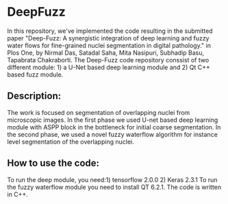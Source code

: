 # DeepFuzz

In this repository, we've implemented the code resulting in the submitted paper "Deep-Fuzz: A synergistic integration of deep learning and
fuzzy water flows for fine-grained nuclei segmentation in digital pathology." in Plos One, by Nirmal Das, Satadal Saha, Mita Nasipuri, Subhadip Basu, Tapabrata Chakraborti. The Deep-Fuzz code repository conssist of two different module: 1) a U-Net based deep learning module  and 2) Qt C++ based fuzz module.

## **Description:**
The work is focused on segmentation of overlapping nuclei from microscopic images. In the first phase we used U-net based deep learning module with ASPP block in the bottleneck for initial coarse segmentation. In the second phase, we used a novel fuzzy waterflow algorithm for instance level segmentation of the overlapping nuclei.

## **How to use the code:**
To run the deep module, you need:1) tensorflow 2.0.0 2) Keras 2.3.1
To run the fuzzy waterflow module you need to install QT 6.2.1. The code is written in C++.
